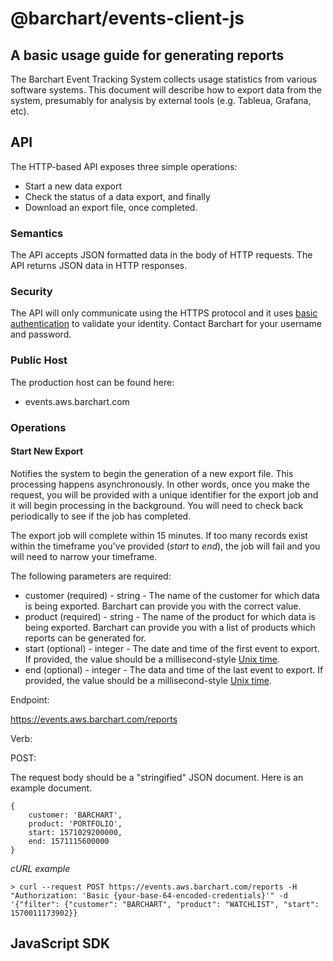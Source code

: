 # @barchart/events-client-js
## A basic usage guide for generating reports

The Barchart Event Tracking System collects usage statistics from various software systems. This document will describe how to export data from the system, presumably for analysis by external tools (e.g. Tableua, Grafana, etc).

## API

The HTTP-based API exposes three simple operations:

* Start a new data export
* Check the status of a data export, and finally
* Download an export file, once completed.

### Semantics

The API accepts JSON formatted data in the body of HTTP requests. The API returns JSON data in HTTP responses.

### Security

The API will only communicate using the HTTPS protocol and it uses [basic authentication](https://en.wikipedia.org/wiki/Basic_access_authentication) to validate your identity. Contact Barchart for your username and password.

### Public Host

The production host can be found here:

* events.aws.barchart.com

### Operations

#### Start New Export

Notifies the system to begin the generation of a new export file. This processing happens asynchronously. In other words, once you make the request, you will be provided with a unique identifier for the export job and it will begin processing in the background. You will need to check back periodically to see if the job has completed.

The export job will complete within 15 minutes. If too many records exist within the timeframe you've provided (_start_ to _end_), the job will fail and you will need to narrow your timeframe.

The following parameters are required:

* customer (required) - string - The name of the customer for which data is being exported. Barchart can provide you with the correct value.
* product (required) - string - The name of the product for which data is being exported. Barchart can provide you with a list of products which reports can be generated for.
* start (optional) - integer - The date and time of the first event to export. If provided, the value should be a millisecond-style [Unix time](https://en.wikipedia.org/wiki/Unix_time).
* end (optional) - integer - The data and time of the last event to export. If provided, the value should be a millisecond-style [Unix time](https://en.wikipedia.org/wiki/Unix_time).

Endpoint:

https://events.aws.barchart.com/reports

Verb:

POST:

The request body should be a "stringified" JSON document. Here is an example document.

	{
		customer: 'BARCHART',
		product: 'PORTFOLIO',
		start: 1571029200000,
		end: 1571115600000
	}

_cURL example_

	> curl --request POST https://events.aws.barchart.com/reports -H "Authorization: 'Basic {your-base-64-encoded-credentials}'" -d '{"filter": {"customer": "BARCHART", "product": "WATCHLIST", "start": 1570011173902}}

## JavaScript SDK


